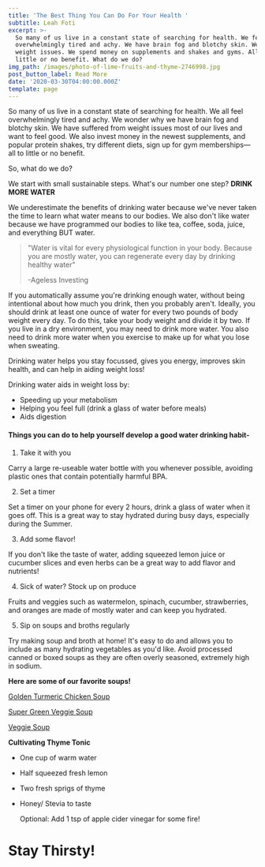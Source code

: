 ```yaml
---
title: 'The Best Thing You Can Do For Your Health '
subtitle: Leah Foti
excerpt: >-
  So many of us live in a constant state of searching for health. We feel
  overwhelmingly tired and achy. We have brain fog and blotchy skin. We have
  weight issues. We spend money on supplements and shakes and gyms. All to
  little or no benefit. What do we do?
img_path: /images/photo-of-lime-fruits-and-thyme-2746998.jpg
post_button_label: Read More
date: '2020-03-30T04:00:00.000Z'
template: page
---
```

So many of us live in a constant state of searching for health. We all feel overwhelmingly tired and achy. We wonder why we have brain fog and blotchy skin. We have suffered from weight issues most of our lives and want to feel good. We also invest money in the newest supplements, and popular protein shakes, try different diets, sign up for gym memberships—all to little or no benefit.

So, what do we do? 

We start with small sustainable steps. What's our number one step? **DRINK MORE WATER**

We underestimate the benefits of drinking water because we've never taken the time to learn what water means to our bodies. We also don't like water because we have programmed our bodies to like tea, coffee, soda, juice, and everything BUT water.

> "Water is vital for every physiological function in your body. Because you are mostly water, you can regenerate every day by drinking healthy water"
>
> \-Ageless Investing

If you automatically assume you're drinking enough water, without being intentional about how much you drink, then you probably aren't. Ideally, you should drink at least one ounce of water for every two pounds of body weight every day. To do this, take your body weight and divide it by two. If you live in a dry environment, you may need to drink more water. You also need to drink more water when you exercise to make up for what you lose when sweating.

Drinking water helps you stay focussed, gives you energy, improves skin health, and can help in aiding weight loss!

Drinking water aids in weight loss by:

* Speeding up your metabolism
* Helping you feel full (drink a glass of water before meals)
* Aids digestion

#### Things you can do to help yourself develop a good water drinking habit-

1. Take it with you

Carry a large re-useable water bottle with you whenever possible, avoiding plastic ones that contain potentially harmful BPA.

2. Set a timer

Set a timer on your phone for every 2 hours, drink a glass of water when it goes off. This is a great way to stay hydrated during busy days, especially during the Summer.

3. Add some flavor!

If you don't like the taste of water, adding squeezed lemon juice or cucumber slices and even herbs can be a great way to add flavor and nutrients!

4. Sick of water? Stock up on produce

Fruits and veggies such as watermelon, spinach, cucumber, strawberries, and oranges are made of mostly water and can keep you hydrated. 

5. Sip on soups and broths regularly

Try making soup  and broth at home! It's easy to do and allows you to include as many hydrating vegetables as you'd like. Avoid processed canned or boxed soups as they are often overly seasoned, extremely high in sodium. 

**Here are some of our favorite soups!**

[Golden Turmeric Chicken Soup](https://www.ambitiouskitchen.com/golden-turmeric-chicken-soup/)

[Super Green Veggie Soup](https://www.crowdedkitchen.com/super-green-vegetable-soup/)

[Veggie Soup](https://www.acouplecooks.com/golden-vegetable-soup-recipe/)

**Cultivating Thyme Tonic**

* One cup of warm water
* Half squeezed fresh lemon
* Two fresh sprigs of thyme
* Honey/ Stevia to taste

  Optional: Add 1 tsp of apple cider vinegar for some fire!

# Stay Thirsty!